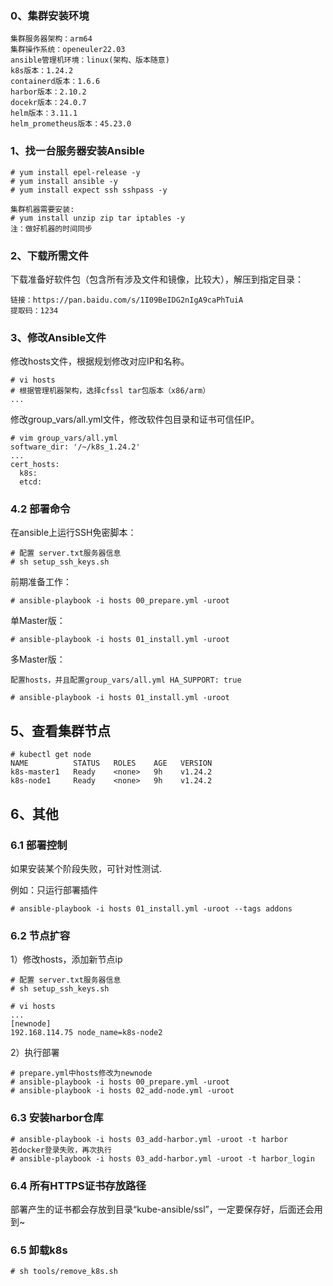 ### 0、集群安装环境
```
集群服务器架构：arm64
集群操作系统：openeuler22.03
ansible管理机环境：linux(架构、版本随意)
k8s版本：1.24.2
containerd版本：1.6.6
harbor版本：2.10.2
docekr版本：24.0.7
helm版本：3.11.1
helm_prometheus版本：45.23.0
```

### 1、找一台服务器安装Ansible
```
# yum install epel-release -y
# yum install ansible -y
# yum install expect ssh sshpass -y

集群机器需要安装:
# yum install unzip zip tar iptables -y
注：做好机器的时间同步
```
### 2、下载所需文件

下载准备好软件包（包含所有涉及文件和镜像，比较大），解压到指定目录：

```
链接：https://pan.baidu.com/s/1I09BeIDG2nIgA9caPhTuiA 
提取码：1234
```
### 3、修改Ansible文件

修改hosts文件，根据规划修改对应IP和名称。

```
# vi hosts
# 根据管理机器架构，选择cfssl tar包版本（x86/arm）
...
```
修改group_vars/all.yml文件，修改软件包目录和证书可信任IP。

```
# vim group_vars/all.yml
software_dir: '/~/k8s_1.24.2'
...
cert_hosts:
  k8s:
  etcd:
```

### 4.2 部署命令
在ansible上运行SSH免密脚本：

```
# 配置 server.txt服务器信息
# sh setup_ssh_keys.sh
```

前期准备工作：
```
# ansible-playbook -i hosts 00_prepare.yml -uroot
```

单Master版：
```
# ansible-playbook -i hosts 01_install.yml -uroot
```
多Master版：
```
配置hosts，并且配置group_vars/all.yml HA_SUPPORT: true

# ansible-playbook -i hosts 01_install.yml -uroot
```

## 5、查看集群节点
```
# kubectl get node
NAME          STATUS   ROLES    AGE   VERSION
k8s-master1   Ready    <none>   9h    v1.24.2
k8s-node1     Ready    <none>   9h    v1.24.2
```

## 6、其他
### 6.1 部署控制
如果安装某个阶段失败，可针对性测试.

例如：只运行部署插件
```
# ansible-playbook -i hosts 01_install.yml -uroot --tags addons
```

### 6.2 节点扩容
1）修改hosts，添加新节点ip

```
# 配置 server.txt服务器信息
# sh setup_ssh_keys.sh

# vi hosts
...
[newnode]
192.168.114.75 node_name=k8s-node2
```
2）执行部署
```
# prepare.yml中hosts修改为newnode
# ansible-playbook -i hosts 00_prepare.yml -uroot
# ansible-playbook -i hosts 02_add-node.yml -uroot
```

### 6.3 安装harbor仓库
```
# ansible-playbook -i hosts 03_add-harbor.yml -uroot -t harbor
若docker登录失败，再次执行
# ansible-playbook -i hosts 03_add-harbor.yml -uroot -t harbor_login
```

### 6.4 所有HTTPS证书存放路径
部署产生的证书都会存放到目录“kube-ansible/ssl”，一定要保存好，后面还会用到~

### 6.5 卸载k8s
```
# sh tools/remove_k8s.sh
```
